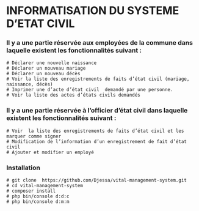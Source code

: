 # INFORMATISATION DU SYSTEME D’ETAT CIVIL

### Il y a une partie réservée aux employées de la commune dans laquelle existent les fonctionnalités suivant :


    # Déclarer une nouvelle naissance 
    # Déclarer un nouveau mariage 
    # Déclarer un nouveau décès
    # Voir la liste des enregistrements de faits d’état civil (mariage, naissance, décès)
    # Imprimer une d’acte d’état civil  demandé par une personne.
    # Voir la liste des actes d’états civils demandés 

### Il y a une partie réservée à l’officier d’état civil dans laquelle existent les fonctionnalités suivant :


    # Voir  la liste des enregistrements de faits d’état civil et les marquer comme signer
    # Modification de l’information d’un enregistrement de fait d’état civil
    # Ajouter et modifier un employé


### Installation


    # git clone  https://github.com/Djessa/vital-management-system.git
    # cd vital-management-system
    # composer install
    # php bin/console d:d:c
    # php bin/console d:m:m